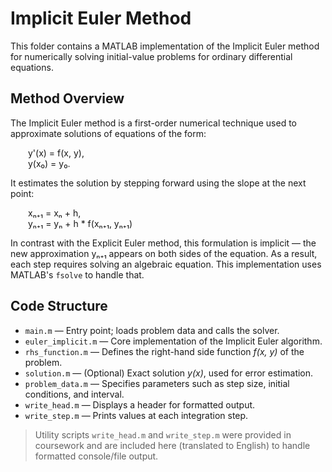# Implicit Euler Method

This folder contains a MATLAB implementation of the Implicit Euler method for numerically solving initial-value problems for ordinary differential equations.

## Method Overview

The Implicit Euler method is a first-order numerical technique used to approximate solutions of equations of the form:

  y'(x) = f(x, y),  
  y(x₀) = y₀.

It estimates the solution by stepping forward using the slope at the next point:

  xₙ₊₁ = xₙ + h,  
  yₙ₊₁ = yₙ + h * f(xₙ₊₁, yₙ₊₁)

In contrast with the Explicit Euler method, this formulation is implicit — the new approximation yₙ₊₁ appears on both sides of the equation. As a result, each step requires solving an algebraic equation. This implementation uses MATLAB's `fsolve` to handle that.

## Code Structure

- `main.m` — Entry point; loads problem data and calls the solver.
- `euler_implicit.m` — Core implementation of the Implicit Euler algorithm.
- `rhs_function.m` — Defines the right-hand side function *f(x, y)* of the problem.
- `solution.m` — (Optional) Exact solution *y(x)*, used for error estimation.
- `problem_data.m` — Specifies parameters such as step size, initial conditions, and interval.
- `write_head.m` — Displays a header for formatted output.
- `write_step.m` — Prints values at each integration step.

> Utility scripts `write_head.m` and `write_step.m` were provided in coursework and are included here (translated to English) to handle formatted console/file output.
